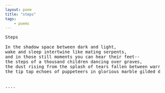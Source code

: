 ```yaml
---
layout: poem
title: "steps"
tags: 
    - poems
---
```

<pre class="stanza">
Steps

In the shadow space between dark and light, 
wake and sleep intertwine like mating serpents, 
and in those still moments you can hear their feet--
the steps of a thousand children dancing over graves,
the dust rising from the splash of tears fallen between warriors' boots,
the tip tap echoes of puppeteers in glorious marble gilded domes, 


....

</pre>


